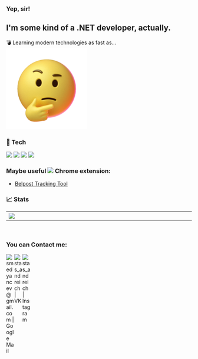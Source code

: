 ### Yep, sir!

## I'm some kind of a .NET developer, actually.
 💣 Learning modern technologies as fast as... <br/>
<img src="src/thinking.gif" width="220px">

### 🚀 Tech
![](https://img.shields.io/badge/OS-Windows%2010%20Pro-informational?style=flat-square&logo=windows&logoColor=white&color=5194f0&bgcolor=110d17)
![](https://img.shields.io/badge/Editor-Visual%20Studio-informational?style=flat-square&logo=visual-studio-code&logoColor=white&color=5194f0)
![](https://img.shields.io/badge/Code-C%23-informational?style=flat-square&logo=c%20sharp&logoColor=white&color=5194f0)
![](https://img.shields.io/badge/Platform-.NET%205-informational?style=flat-square&logo=.net&logoColor=white&color=5194f0)

### Maybe useful <img src="https://img.icons8.com/color/22/000000/chrome--v3.png"/> Chrome extension:
* [Belpost Tracking Tool](https://github.com/StasAndreich/BelpostTracking/releases)

### 📈 Stats
<p align="center">
  <table>
  <tr>
      <td><img width="550px" align="left" src="https://github-readme-stats.vercel.app/api?username=stasandreich&hide_border=true&count_private=true&layout=compact&hide_title=true&show_icons=true&theme=gradient" /></td>
      <td><img width="550px" src="https://github-readme-stats.vercel.app/api/top-langs/?username=stasandreich&hide=html&layout=compact&hide_border=true&hide_title=true&theme=default" /></td>
  </tr>   
</table>
</p>

<br/>

### You can Contact me:

[<img align="left" alt="smedyancev@gmail.com | Google Mail" width="22px" src="https://cdn.jsdelivr.net/npm/simple-icons@3.13.0/icons/gmail.svg" />][gmail]
[<img align="left" alt="stas_andreich | VK" width="22px" src="https://cdn.jsdelivr.net/npm/simple-icons@3.13.0/icons/vk.svg" />][vk]
[<img align="left" alt="stas_andreich | Instagram" width="22px" src="https://cdn.jsdelivr.net/npm/simple-icons@v3/icons/instagram.svg" />][instagram]

[gmail]: https://mail.google.com/mail/?view=cm&fs=1&to=smedyancev@gmail.com&su=YourTopic&body=YourThoughts
[vk]: https://vk.com/stas_andreich
[instagram]: https://www.instagram.com/stas_andreich/?hl=ru
